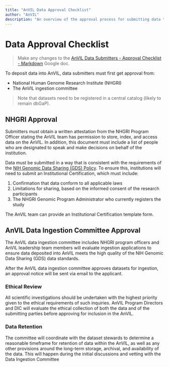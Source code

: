 ```yaml
---
title: "AnVIL Data Approval Checklist"
author: "AnVIL"
description: "An overview of the approval process for submitting data to AnVIL."
---
```


# Data Approval Checklist

> Make any changes to the [AnVIL Data Submitters - Approval Checklist - Markdown](https://docs.google.com/document/d/1_sB6Dfazkw54UqRR9Ac_A_XO-yrCcmWbwb-c1Y_MUoc/edit) Google doc.

To deposit data into AnVIL, data submitters must first get approval from:
- National Human Genome Research Institute (NHGRI)
- The AnVIL ingestion committee

> Note that datasets need to be registered in a central catalog (likely to remain dbGaP).

## NHGRI Approval

Submitters must obtain a written attestation from the NHGRI Program Officer stating the AnVIL team has permission to store, index, and access data on the AnVIL. In addition, this document must include a list of people who are designated to speak and make decisions on behalf of the institution.

Data must be submitted in a way that is consistent with the requirements of the [NIH Genomic Data Sharing (GDS) Policy](https://www.genome.gov/about-nhgri/Policies-Guidance/Genomic-Data-Sharing). To ensure this, institutions will need to submit an Institutional Certification, which must include:

1. Confirmation that data conform to all applicable laws
2. Limitations for sharing, based on the informed consent of the research participants
3. The NHGRI Genomic Program Administrator who currently registers the study

The AnVIL team can provide an Institutional Certification template form.


## AnVIL Data Ingestion Committee Approval

The AnVIL data ingestion committee includes NHGRI program officers and AnVIL leadership team members will evaluate ingestion applications to ensure data deposited into AnVIL meets the high quality of the  NIH Genomic Data Sharing (GDS) data standards.

After the AnVIL data ingestion committee approves datasets for ingestion, an approval notice will be sent via email to the applicant.

### Ethical Review

All scientific investigations should be undertaken with the highest priority given to the ethical requirements of such inquiries. AnVIL Program Directors and DIC will evaluate the ethical collection of both the data and of the submitting parties before approving for inclusion in the AnVIL.

### Data Retention

The committee will coordinate with the dataset stewards to determine a reasonable timeframe for retention of data within the AnVIL, as well as any other provisions around the long-term storage, archival, and availability of the data. This will happen during the initial discussions and vetting with the Data Ingestion Committee

